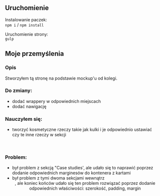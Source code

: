 ## Uruchomienie
Instalowanie paczek:  
`npm i` / `npm install`  

Uruchomienie strony:  
`gulp`

  
## Moje przemyślenia
### Opis
Stworzyłem tą stronę na podstawie mockup'u od kolegi.
### Do zmiany:
- dodać wrappery w odpowiednich miejscach
- dodać nawigację

### Nauczyłem się:
- tworzyć kosmetyczne rzeczy takie jak kulki i je odpowiednio ustawiać czy te inne rzeczy w sekcji <header>

### Problem:
- był problem z sekcją "Case studies', ale udało się to naprawić poprzez dodanie odpowiednich marginesów do kontenera z kartami
- był problem z tymi dwoma sekcjami wewnątrz <header>, ale koniec końców udało się ten problem rozwiązać poprzez dodanie odpowiednich właściwości: szerokość, padding, margin
